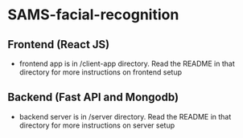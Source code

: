 # SAMS-facial-recognition

## Frontend (React JS)
- frontend app is in /client-app directory. Read the README in that directory for more instructions on frontend setup

## Backend (Fast API and Mongodb)
- backend server is in /server directory. Read the README in that directory for more instructions on server setup
